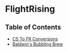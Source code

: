 # FlightRising

## Table of Contents

  - [CS To FR Conversions](https://github.com/SelenaChen123/FlightRising/blob/main/CSToFRConversions.md#cs-to-fr-conversions)
  - [Baldwin's Bubbling Brew](https://github.com/SelenaChen123/FlightRising/blob/main/BaldwinsBubblingBrew.md#baldwins-bubbling-brew)
